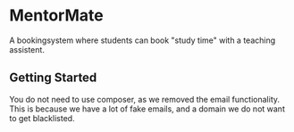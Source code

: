 # MentorMate
A bookingsystem where students can book "study time" with a teaching assistent.

## Getting Started
You do not need to use composer, as we removed the email functionality. This is because we have a lot of fake emails, and a domain we do not want to get blacklisted.
